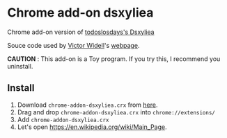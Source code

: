 # Chrome add-on dsxyliea

Chrome add-on version of [todoslosdays's Dsxyliea](http://geon.github.io/programming/2016/03/03/dsxyliea)

Souce code used by [Victor Widell](https://github.com/geon)'s 
[webpage](http://geon.github.io/programming/2016/03/03/dsxyliea). 

**CAUTION** : This add-on is a Toy program. If you try this, I recommend you uninstall.

## Install

1. Download `chrome-addon-dsxyliea.crx` from [here](https://github.com/akimach/chrome-addon-dsxyliea/raw/master/chrome-addon-dsxyliea.crx).
2. Drag and drop `chrome-addon-dsxyliea.crx` into `chrome://extensions/`
3. Add `chrome-addon-dsxyliea.crx`
4. Let's open https://en.wikipedia.org/wiki/Main_Page.
